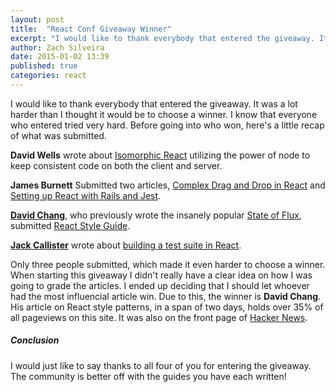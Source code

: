 ```yaml
---
layout: post
title:  "React Conf Giveaway Winner"
excerpt: "I would like to thank everybody that entered the giveaway. It was a lot harder than I thought it would be to choose a winner. I know that everyone who entered tried very hard. Before going into who won, here's a little recap of what was submitted."
author: Zach Silveira
date: 2015-01-02 13:39
published: true
categories: react
---
```

I would like to thank everybody that entered the giveaway. It was a lot harder than I thought it would be to choose a winner. I know that everyone who entered tried very hard. Before going into who won, here's a little recap of what was submitted.

**David Wells** wrote about [Isomorphic React](https://reactjsnews.com/isomorphic-javascript-with-react-node/) utilizing the power of node to keep consistent code on both the client and server.

**James Burnett** Submitted two articles, [Complex Drag and Drop in React](https://reactjsnews.com/complex-drag-and-drop-lists-using-react/) and [Setting up React with Rails and Jest](https://reactjsnews.com/setting-up-rails-for-react-and-jest/).

[**David Chang**](http://davidandsuzi.com/), who previously wrote the insanely popular [State of Flux](https://reactjsnews.com/the-state-of-flux/), submitted [React Style Guide](https://reactjsnews.com/react-style-guide-patterns-i-like/).

[**Jack Callister**](http://jackcallister.com/) wrote about [building a test suite in React](https://reactjsnews.com/building-a-test-suite-in-react-js/).

Only three people submitted, which made it even harder to choose a winner. When starting this giveaway I didn't really have a clear idea on how I was going to grade the articles. I ended up deciding that I should let whoever had the most influencial article win. Due to this, the winner is **David Chang**. His article on React style patterns, in a span of two days, holds over 35% of all pageviews on this site. It was also on the front page of [Hacker News](http://news.ycombinator.com). 

##### Conclusion

I would just like to say thanks to all four of you for entering the giveaway. The community is better off with the guides you have each written!
